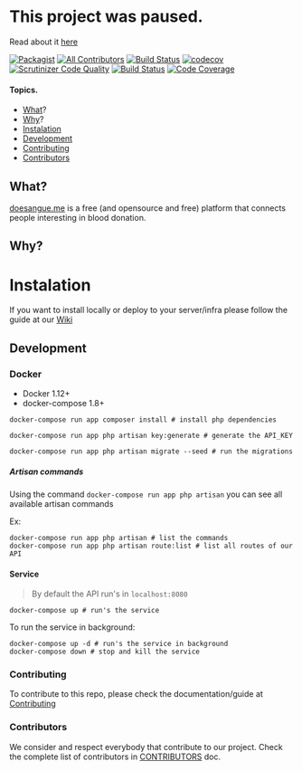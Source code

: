 # This project was paused.
Read about it [here](https://medium.com/@JoseCage/chegou-a-hora-do-adeus-doesangue-e-um-recomeço-para-mim-faf11ab27163)

[![Packagist](https://img.shields.io/packagist/v/doesangueorg/core.svg)](https://packagist.org/packages/doesangueorg/core)
[![All Contributors](https://img.shields.io/badge/all_contributors-3-orange.svg?style=flat-square)](#contributors)
[![Build Status](https://travis-ci.org/doesangueorg/doesangue-core.svg?branch=master)](https://travis-ci.org/doesangueorg/doesangue-core)
[![codecov](https://codecov.io/gh/doesangueorg/doesangue-core/branch/master/graph/badge.svg)](https://codecov.io/gh/doesangueorg/doesangue-core)
[![Scrutinizer Code Quality](https://scrutinizer-ci.com/g/doesangueorg/doesangue-core/badges/quality-score.png?b=master)](https://scrutinizer-ci.com/g/doesangueorg/doesangue-core/?branch=master)
[![Build Status](https://scrutinizer-ci.com/g/doesangueorg/doesangue-core/badges/build.png?b=master)](https://scrutinizer-ci.com/g/doesangueorg/doesangue-core/build-status/master)
[![Code Coverage](https://scrutinizer-ci.com/g/doesangueorg/doesangue-core/badges/coverage.png?b=master)](https://scrutinizer-ci.com/g/doesangueorg/doesangue-core/?branch=master)


#### Topics.
* [What](#what)?
* [Why](#why)?
* [Instalation](#instalation)
* [Development](#development)
* [Contributing](#contributing)
* [Contributors](#contributors)

## What?
[doesangue.me](https://doesangue.me) is a free (and opensource and free) platform that connects people interesting in blood donation.

## Why?


# Instalation

If you want to install locally or deploy to your server/infra please follow the guide at our [Wiki](https://github.com/doesangueorg/doesangue-core/wiki)

## Development

### Docker

- Docker 1.12+
- docker-compose 1.8+

```shell
docker-compose run app composer install # install php dependencies
```

```shell
docker-compose run app php artisan key:generate # generate the API_KEY
```

```shell
docker-compose run app php artisan migrate --seed # run the migrations
```

##### Artisan commands
Using the command `docker-compose run app php artisan` you can see all available artisan commands

Ex:

```shell
docker-compose run app php artisan # list the commands
docker-compose run app php artisan route:list # list all routes of our API
```

#### Service
> By default the API run's in `localhost:8080`

```shell
docker-compose up # run's the service
```

To run the service in background:

```shell
docker-compose up -d # run's the service in background
docker-compose down # stop and kill the service
```


### Contributing
To contribute to this repo, please check the documentation/guide at [Contributing](CONTRIBUTING.md)

### Contributors
We consider and respect everybody that contribute to our project.
Check the complete list of contributors in [CONTRIBUTORS](CONTRIBUTORS.md) doc.
